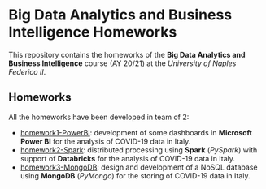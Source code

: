 # Big Data Analytics and Business Intelligence Homeworks
This repository contains the homeworks of the **Big Data Analytics and Business Intelligence** course (AY 20/21) at the *University of Naples Federico II*. 

## Homeworks
All the homeworks have been developed in team of 2:
- [homework1-PowerBI](https://github.com/fabiod20/big-data-analytics-and-business-intelligence-homeworks/tree/main/homework1-PowerBI): development of some dashboards in **Microsoft Power BI** for the analysis of COVID-19 data in Italy.
- [homework2-Spark](https://github.com/fabiod20/big-data-analytics-and-business-intelligence-homeworks/tree/main/homework2-Spark): distributed processing using **Spark** (*PySpark*) with support of **Databricks** for the analysis of COVID-19 data in Italy.
- [homework3-MongoDB](https://github.com/fabiod20/big-data-analytics-and-business-intelligence-homeworks/tree/main/homework3-MongoDB): design and development of a NoSQL database using **MongoDB** (*PyMongo*) for the storing of COVID-19 data in Italy.
